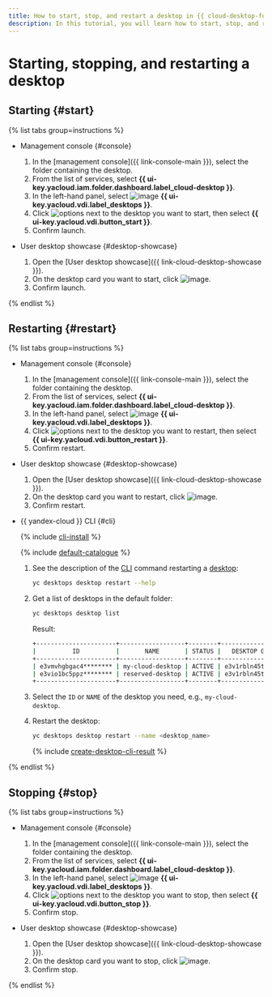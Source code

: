 ```yaml
---
title: How to start, stop, and restart a desktop in {{ cloud-desktop-full-name }}
description: In this tutorial, you will learn how to start, stop, and restart a desktop in {{ cloud-desktop-name }}.
---
```


# Starting, stopping, and restarting a desktop

## Starting {#start}

{% list tabs group=instructions %}

- Management console {#console}

  1. In the [management console]({{ link-console-main }}), select the folder containing the desktop.
  1. From the list of services, select **{{ ui-key.yacloud.iam.folder.dashboard.label_cloud-desktop }}**.
  1. In the left-hand panel, select ![image](../../../_assets/console-icons/display.svg) **{{ ui-key.yacloud.vdi.label_desktops }}**.
  1. Click ![options](../../../_assets/console-icons/ellipsis.svg) next to the desktop you want to start, then select **{{ ui-key.yacloud.vdi.button_start }}**.
  1. Confirm launch.

- User desktop showcase {#desktop-showcase}

  1. Open the [User desktop showcase]({{ link-cloud-desktop-showcase }}).
  1. On the desktop card you want to start, click ![image](../../../_assets/console-icons/play.svg).
  1. Confirm launch.

{% endlist %}

## Restarting {#restart}

{% list tabs group=instructions %}

- Management console {#console}

  1. In the [management console]({{ link-console-main }}), select the folder containing the desktop.
  1. From the list of services, select **{{ ui-key.yacloud.iam.folder.dashboard.label_cloud-desktop }}**.
  1. In the left-hand panel, select ![image](../../../_assets/console-icons/display.svg) **{{ ui-key.yacloud.vdi.label_desktops }}**.
  1. Click ![options](../../../_assets/console-icons/ellipsis.svg) next to the desktop you want to restart, then select **{{ ui-key.yacloud.vdi.button_restart }}**.
  1. Confirm restart.

- User desktop showcase {#desktop-showcase}

  1. Open the [User desktop showcase]({{ link-cloud-desktop-showcase }}).
  1. On the desktop card you want to restart, click ![image](../../../_assets/console-icons/arrow-rotate-right.svg).
  1. Confirm restart.

- {{ yandex-cloud }} CLI {#cli}

  {% include [cli-install](../../../_includes/cli-install.md) %}

  {% include [default-catalogue](../../../_includes/default-catalogue.md) %}

  1. See the description of the [CLI](../../../cli/index.yaml) command restarting a [desktop](../../../cloud-desktop/concepts/desktops-and-groups.md):

      ```bash
      yc desktops desktop restart --help
      ```

  1. Get a list of desktops in the default folder:

      ```bash
      yc desktops desktop list
      ```

      Result:

      ```bash
      +----------------------+------------------+--------+----------------------+---------------------+
      |          ID          |       NAME       | STATUS |   DESKTOP GROUP ID   |   CREATED (UTC-0)   |
      +----------------------+------------------+--------+----------------------+---------------------+
      | e3vmvhgbgac4******** | my-cloud-desktop | ACTIVE | e3v1rbln45tl******** | 2024-10-09 22:42:28 |
      | e3vio1bc5ppz******** | reserved-desktop | ACTIVE | e3v1rbln45tl******** | 2024-10-09 21:35:17 |
      +----------------------+------------------+--------+----------------------+---------------------+
      ```

  1. Select the `ID` or `NAME` of the desktop you need, e.g., `my-cloud-desktop`.
  1. Restart the desktop:

      ```bash
      yc desktops desktop restart --name <desktop_name>
      ```

      {% include [create-desktop-cli-result](../../../_includes/cloud-desktop/create-desktop-cli-result.md) %}

{% endlist %}

## Stopping {#stop}

{% list tabs group=instructions %}

- Management console {#console}

  1. In the [management console]({{ link-console-main }}), select the folder containing the desktop.
  1. From the list of services, select **{{ ui-key.yacloud.iam.folder.dashboard.label_cloud-desktop }}**.
  1. In the left-hand panel, select ![image](../../../_assets/console-icons/display.svg) **{{ ui-key.yacloud.vdi.label_desktops }}**.
  1. Click ![options](../../../_assets/console-icons/ellipsis.svg) next to the desktop you want to stop, then select **{{ ui-key.yacloud.vdi.button_stop }}**.
  1. Confirm stop.

- User desktop showcase {#desktop-showcase}

  1. Open the [User desktop showcase]({{ link-cloud-desktop-showcase }}).
  1. On the desktop card you want to stop, click ![image](../../../_assets/console-icons/power.svg).
  1. Confirm stop.

{% endlist %}
